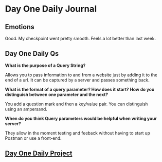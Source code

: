 # Day One Daily Journal

## Emotions

Good. My checkpoint went pretty smooth. Feels a lot better than last week.

## Day One Daily Qs

**What is the purpose of a Query String?**

Allows you to pass information to and from a website just by adding it to the end of a url. It can be captured by a server and passes something back.

**What is the format of a query parameter? How does it start? How do you distinguish between one parameter and the next?**

You add a question mark and then a key/value pair. You can distinguish using an ampersand.

**When do you think Query parameters would be helpful when writing your server?**

They allow in the moment testing and feeback without having to start up Postman or use a front-end.

## [Day One Daily Project](https://github.com/CMitchell5619/latewinter2021-node-intro)
